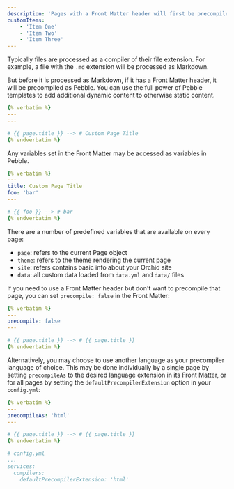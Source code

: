 ```yaml
---
description: 'Pages with a Front Matter header will first be precompiled as using Pebble.'
customItems:
    - 'Item One'
    - 'Item Two'
    - 'Item Three'
---
```


Typically files are processed as a compiler of their file extension. For example, a file with the `.md` extension will
be processed as Markdown.

But before it is processed as Markdown, if it has a Front Matter header, it will be precompiled as Pebble. You can use
the full power of Pebble templates to add additional dynamic content to otherwise static content.

```yaml
{% verbatim %}
---
---

# {{ page.title }} --> # Custom Page Title
{% endverbatim %}
```

Any variables set in the Front Matter may be accessed as variables in Pebble.

```yaml
{% verbatim %}
---
title: Custom Page Title
foo: 'bar'
---

# {{ foo }} --> # bar
{% endverbatim %}
```

There are a number of predefined variables that are available on every page:

- `page`: refers to the current Page object
- `theme`: refers to the theme rendering the current page
- `site`: refers contains basic info about your Orchid site
- `data`: all custom data loaded from `data.yml` and `data/` files

If you need to use a Front Matter header but don't want to precompile that page, you can set `precompile: false` in the
Front Matter:

```yaml
{% verbatim %}
---
precompile: false
---

# {{ page.title }} --> # {{ page.title }}
{% endverbatim %}
```

Alternatively, you may choose to use another language as your precompiler language of choice. This may be done 
individually by a single page by setting `precompileAs` to the desired language extension in its Front Matter, or for 
all pages by setting the `defaultPrecompilerExtension` option in your `config.yml`:

```yaml
{% verbatim %}
---
precompileAs: 'html'
---

# {{ page.title }} --> # {{ page.title }}
{% endverbatim %}
```

```yaml
# config.yml
...
services:
  compilers:
    defaultPrecompilerExtension: 'html'
```
